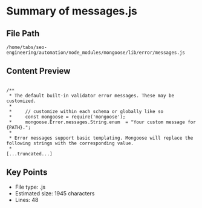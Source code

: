 # Summary of messages.js
  
## File Path
`/home/tabs/seo-engineering/automation/node_modules/mongoose/lib/error/messages.js`

## Content Preview
```

/**
 * The default built-in validator error messages. These may be customized.
 *
 *     // customize within each schema or globally like so
 *     const mongoose = require('mongoose');
 *     mongoose.Error.messages.String.enum  = "Your custom message for {PATH}.";
 *
 * Error messages support basic templating. Mongoose will replace the following strings with the corresponding value.
 *
[...truncated...]
```

## Key Points
- File type: .js
- Estimated size: 1945 characters
- Lines: 48
